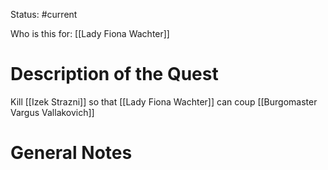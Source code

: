 Status: #current 

Who is this for: [[Lady Fiona Wachter]]
# Description of the Quest
Kill [[Izek Strazni]] so that [[Lady Fiona Wachter]] can coup [[Burgomaster Vargus Vallakovich]]
# General Notes